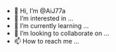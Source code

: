 - 👋 Hi, I’m @AiJ77a
- 👀 I’m interested in ...
- 🌱 I’m currently learning ...
- 💞️ I’m looking to collaborate on ...
- 📫 How to reach me ...

<!---
AiJ77a/AiJ77a is a ✨ special ✨ repository because its `README.md` (this file) appears on your GitHub profile.
You can click the Preview link to take a look at your changes.
--->
